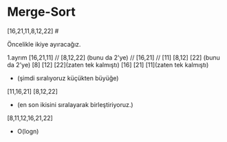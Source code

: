 # Merge-Sort

[16,21,11,8,12,22] #

Öncelikle ikiye ayıracağız. 

1.ayrım [16,21,11]      //                                                 [8,12,22] 
     (bunu da 2'ye) //
[16,21] //   [11]                                                [8,12]    [22]
(bunu da 2'ye)
                                                                [8]   [12]    [22](zaten tek kalmıştı)
[16]   [21]   [11](zaten tek kalmıştı)

- (şimdi sıralıyoruz küçükten büyüğe)

[11,16,21]                                                 [8,12,22]
- (en son ikisini sıralayarak birleştiriyoruz.)

[8,11,12,16,21,22]

- O(logn)


